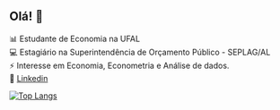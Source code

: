 ## Olá! 👋

:bar_chart: Estudante de Economia na UFAL \
:computer: Estagiário na Superintendência de Orçamento Público - SEPLAG/AL \
:zap: Interesse em Economia, Econometria e Análise de dados. \
:bookmark_tabs: [Linkedin](https://www.linkedin.com/in/vinicius-oc-ventura/)

[![Top Langs](https://github-readme-stats.vercel.app/api/top-langs/?username=viniventur&layout=compact)](https://github.com/viniventur/github-readme-stats)

<!--
**viniventur/viniventur** is a ✨ _special_ ✨ repository because its `README.md` (this file) appears on your GitHub profile.

Here are some ideas to get you started:

- 🔭 I’m currently working on ...
- 🌱 I’m currently learning ...
- 👯 I’m looking to collaborate on ...
- 🤔 I’m looking for help with ...
- 💬 Ask me about ...
- 📫 How to reach me: ...
- 😄 Pronouns: ...
- ⚡ Fun fact: ...
-->
